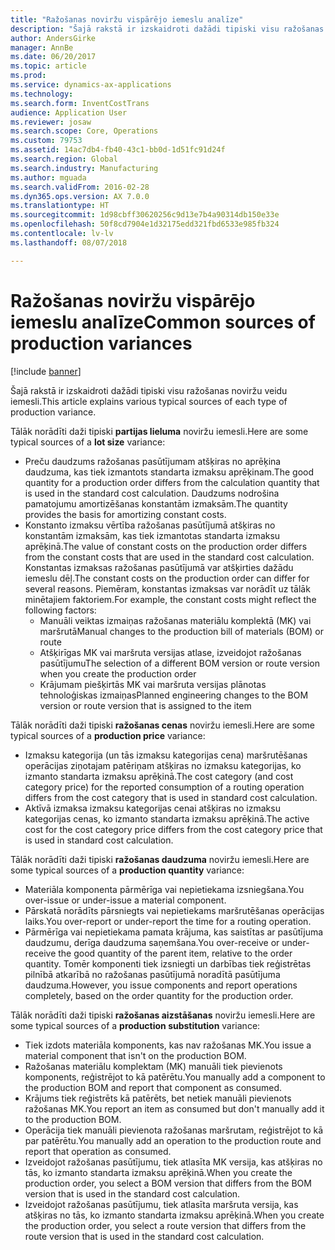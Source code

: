 ```yaml
---
title: "Ražošanas noviržu vispārējo iemeslu analīze"
description: "Šajā rakstā ir izskaidroti dažādi tipiski visu ražošanas noviržu veidu iemesli."
author: AndersGirke
manager: AnnBe
ms.date: 06/20/2017
ms.topic: article
ms.prod: 
ms.service: dynamics-ax-applications
ms.technology: 
ms.search.form: InventCostTrans
audience: Application User
ms.reviewer: josaw
ms.search.scope: Core, Operations
ms.custom: 79753
ms.assetid: 14ac7db4-fb40-43c1-bb0d-1d51fc91d24f
ms.search.region: Global
ms.search.industry: Manufacturing
ms.author: mguada
ms.search.validFrom: 2016-02-28
ms.dyn365.ops.version: AX 7.0.0
ms.translationtype: HT
ms.sourcegitcommit: 1d98cbff30620256c9d13e7b4a90314db150e33e
ms.openlocfilehash: 50f8cd7904e1d32175edd321fbd6533e985fb324
ms.contentlocale: lv-lv
ms.lasthandoff: 08/07/2018

---
```


# <a name="common-sources-of-production-variances"></a><span data-ttu-id="5a709-103">Ražošanas noviržu vispārējo iemeslu analīze</span><span class="sxs-lookup"><span data-stu-id="5a709-103">Common sources of production variances</span></span>

[!include [banner](../includes/banner.md)]

<span data-ttu-id="5a709-104">Šajā rakstā ir izskaidroti dažādi tipiski visu ražošanas noviržu veidu iemesli.</span><span class="sxs-lookup"><span data-stu-id="5a709-104">This article explains various typical sources of each type of production variance.</span></span> 

<span data-ttu-id="5a709-105">Tālāk norādīti daži tipiski **partijas lieluma** noviržu iemesli.</span><span class="sxs-lookup"><span data-stu-id="5a709-105">Here are some typical sources of a **lot size** variance:</span></span>

-   <span data-ttu-id="5a709-106">Preču daudzums ražošanas pasūtījumam atšķiras no aprēķina daudzuma, kas tiek izmantots standarta izmaksu aprēķinam.</span><span class="sxs-lookup"><span data-stu-id="5a709-106">The good quantity for a production order differs from the calculation quantity that is used in the standard cost calculation.</span></span> <span data-ttu-id="5a709-107">Daudzums nodrošina pamatojumu amortizēšanas konstantām izmaksām.</span><span class="sxs-lookup"><span data-stu-id="5a709-107">The quantity provides the basis for amortizing constant costs.</span></span>
-   <span data-ttu-id="5a709-108">Konstanto izmaksu vērtība ražošanas pasūtījumā atšķiras no konstantām izmaksām, kas tiek izmantotas standarta izmaksu aprēķinā.</span><span class="sxs-lookup"><span data-stu-id="5a709-108">The value of constant costs on the production order differs from the constant costs that are used in the standard cost calculation.</span></span> <span data-ttu-id="5a709-109">Konstantas izmaksas ražošanas pasūtījumā var atšķirties dažādu iemeslu dēļ.</span><span class="sxs-lookup"><span data-stu-id="5a709-109">The constant costs on the production order can differ for several reasons.</span></span> <span data-ttu-id="5a709-110">Piemēram, konstantas izmaksas var norādīt uz tālāk minētajiem faktoriem.</span><span class="sxs-lookup"><span data-stu-id="5a709-110">For example, the constant costs might reflect the following factors:</span></span>
    -   <span data-ttu-id="5a709-111">Manuāli veiktas izmaiņas ražošanas materiālu komplektā (MK) vai maršrutā</span><span class="sxs-lookup"><span data-stu-id="5a709-111">Manual changes to the production bill of materials (BOM) or route</span></span>
    -   <span data-ttu-id="5a709-112">Atšķirīgas MK vai maršruta versijas atlase, izveidojot ražošanas pasūtījumu</span><span class="sxs-lookup"><span data-stu-id="5a709-112">The selection of a different BOM version or route version when you create the production order</span></span>
    -   <span data-ttu-id="5a709-113">Krājumam piešķirtās MK vai maršruta versijas plānotas tehnoloģiskas izmaiņas</span><span class="sxs-lookup"><span data-stu-id="5a709-113">Planned engineering changes to the BOM version or route version that is assigned to the item</span></span>

<span data-ttu-id="5a709-114">Tālāk norādīti daži tipiski **ražošanas cenas** noviržu iemesli.</span><span class="sxs-lookup"><span data-stu-id="5a709-114">Here are some typical sources of a **production price** variance:</span></span>

-   <span data-ttu-id="5a709-115">Izmaksu kategorija (un tās izmaksu kategorijas cena) maršrutēšanas operācijas ziņotajam patēriņam atšķiras no izmaksu kategorijas, ko izmanto standarta izmaksu aprēķinā.</span><span class="sxs-lookup"><span data-stu-id="5a709-115">The cost category (and cost category price) for the reported consumption of a routing operation differs from the cost category that is used in standard cost calculation.</span></span>
-   <span data-ttu-id="5a709-116">Aktīvā izmaksa izmaksu kategorijas cenai atšķiras no izmaksu kategorijas cenas, ko izmanto standarta izmaksu aprēķinā.</span><span class="sxs-lookup"><span data-stu-id="5a709-116">The active cost for the cost category price differs from the cost category price that is used in standard cost calculation.</span></span>

<span data-ttu-id="5a709-117">Tālāk norādīti daži tipiski **ražošanas daudzuma** noviržu iemesli.</span><span class="sxs-lookup"><span data-stu-id="5a709-117">Here are some typical sources of a **production quantity** variance:</span></span>

-   <span data-ttu-id="5a709-118">Materiāla komponenta pārmērīga vai nepietiekama izsniegšana.</span><span class="sxs-lookup"><span data-stu-id="5a709-118">You over-issue or under-issue a material component.</span></span>
-   <span data-ttu-id="5a709-119">Pārskatā norādīts pārsniegts vai nepietiekams maršrutēšanas operācijas laiks.</span><span class="sxs-lookup"><span data-stu-id="5a709-119">You over-report or under-report the time for a routing operation.</span></span>
-   <span data-ttu-id="5a709-120">Pārmērīga vai nepietiekama pamata krājuma, kas saistītas ar pasūtījuma daudzumu, derīga daudzuma saņemšana.</span><span class="sxs-lookup"><span data-stu-id="5a709-120">You over-receive or under-receive the good quantity of the parent item, relative to the order quantity.</span></span> <span data-ttu-id="5a709-121">Tomēr komponenti tiek izsniegti un darbības tiek reģistrētas pilnībā atkarībā no ražošanas pasūtījumā noradītā pasūtījuma daudzuma.</span><span class="sxs-lookup"><span data-stu-id="5a709-121">However, you issue components and report operations completely, based on the order quantity for the production order.</span></span>

<span data-ttu-id="5a709-122">Tālāk norādīti daži tipiski **ražošanas aizstāšanas** noviržu iemesli.</span><span class="sxs-lookup"><span data-stu-id="5a709-122">Here are some typical sources of a **production substitution** variance:</span></span>

-   <span data-ttu-id="5a709-123">Tiek izdots materiāla komponents, kas nav ražošanas MK.</span><span class="sxs-lookup"><span data-stu-id="5a709-123">You issue a material component that isn't on the production BOM.</span></span>
-   <span data-ttu-id="5a709-124">Ražošanas materiālu komplektam (MK) manuāli tiek pievienots komponents, reģistrējot to kā patērētu.</span><span class="sxs-lookup"><span data-stu-id="5a709-124">You manually add a component to the production BOM and report that component as consumed.</span></span>
-   <span data-ttu-id="5a709-125">Krājums tiek reģistrēts kā patērēts, bet netiek manuāli pievienots ražošanas MK.</span><span class="sxs-lookup"><span data-stu-id="5a709-125">You report an item as consumed but don't manually add it to the production BOM.</span></span>
-   <span data-ttu-id="5a709-126">Operācija tiek manuāli pievienota ražošanas maršrutam, reģistrējot to kā par patērētu.</span><span class="sxs-lookup"><span data-stu-id="5a709-126">You manually add an operation to the production route and report that operation as consumed.</span></span>
-   <span data-ttu-id="5a709-127">Izveidojot ražošanas pasūtījumu, tiek atlasīta MK versija, kas atšķiras no tās, ko izmanto standarta izmaksu aprēķinā.</span><span class="sxs-lookup"><span data-stu-id="5a709-127">When you create the production order, you select a BOM version that differs from the BOM version that is used in the standard cost calculation.</span></span>
-   <span data-ttu-id="5a709-128">Izveidojot ražošanas pasūtījumu, tiek atlasīta maršruta versija, kas atšķiras no tās, ko izmanto standarta izmaksu aprēķinā.</span><span class="sxs-lookup"><span data-stu-id="5a709-128">When you create the production order, you select a route version that differs from the route version that is used in the standard cost calculation.</span></span>





